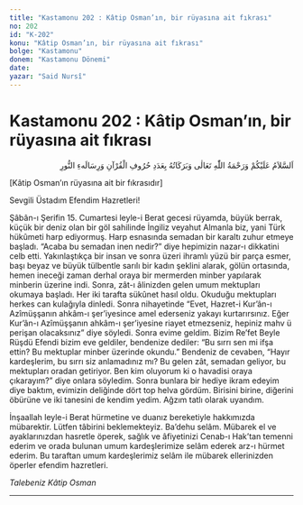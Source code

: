 ```yaml
---
title: "Kastamonu 202 : Kâtip Osman’ın, bir rüyasına ait fıkrası"
no: 202
id: "K-202"
konu: "Kâtip Osman’ın, bir rüyasına ait fıkrası"
bolge: "Kastamonu"
donem: "Kastamonu Dönemi"
date: 
yazar: "Said Nursî"
---
```


# Kastamonu 202 : Kâtip Osman’ın, bir rüyasına ait fıkrası

<p class="arabic" dir="rtl" title="Meal: “Kur'an ve Risale-i Nur'un harfleri adedince Allah Teâlâ'nın selâmı, rahmeti ve bereketleri, üzerinize olsun.”">اَلسَّلاَمُ عَلَيْكُمْ وَرَحْمَةُ اللّٰهِ تَعَالٰى وَبَرَكَاتُهُ بِعَدَدِ حُرُوفِ الْقُرْآنِ وَرِسَالَهءِ النُّورِ</p>

<p class="takdim">[Kâtip Osman’ın rüyasına ait bir fıkrasıdır]</p>

Sevgili Üstadım Efendim Hazretleri!

Şâbân-ı Şerifin 15. Cumartesi leyle-i Berat gecesi rüyamda, büyük berrak, küçük bir deniz olan bir göl sahilinde İngiliz veyahut Almanla biz, yani Türk hükûmeti harp ediyormuş. Harp esnasında semadan bir karaltı zuhur etmeye başladı. “Acaba bu semadan inen nedir?” diye hepimizin nazar-ı dikkatini celb etti. Yakınlaştıkça bir insan ve sonra üzeri ihramlı yüzü bir parça esmer, başı beyaz ve büyük tülbentle sarılı bir kadın şeklini alarak, gölün ortasında, hemen ineceği zaman derhal oraya bir mermerden minber yapılarak minberin üzerine indi. Sonra, zât-ı âlinizden gelen umum mektupları okumaya başladı. Her iki tarafta sükûnet hasıl oldu. Okuduğu mektupları herkes can kulağıyla dinledi. Sonra nihayetinde “Evet, Hazret-i Kur’ân-ı Azîmüşşanın ahkâm-ı şer’iyesince amel ederseniz yakayı kurtarırsınız. Eğer Kur’ân-ı Azîmüşşanın ahkâm-ı şer’iyesine riayet etmezseniz, hepiniz mahv ü perişan olacaksınız” diye söyledi. Sonra evime geldim. Bizim Re’fet Beyle Rüşdü Efendi bizim eve geldiler, bendenize dediler: “Bu sırrı sen mi ifşa ettin? Bu mektuplar minber üzerinde okundu.” Bendeniz de cevaben, “Hayır kardeşlerim, bu sırrı siz anlamadınız mı? Bu gelen zât, semadan geliyor, bu mektupları oradan getiriyor. Ben kim oluyorum ki o havadisi oraya çıkarayım?” diye onlara söyledim. Sonra bunlara bir hediye ikram edeyim diye baktım, evimizin deliğinde dört top helva gördüm. Birisini birine, diğerini öbürüne ve iki tanesini de kendim yedim. Ağzım tatlı olarak uyandım.

İnşaallah leyle-i Berat hürmetine ve duanız bereketiyle hakkımızda mübarektir. Lütfen tâbirini beklemekteyiz. Ba’dehu selâm. Mübarek el ve ayaklarınızdan hasretle öperek, sağlık ve âfiyetinizi Cenab-ı Hak’tan temenni ederim ve orada bulunan umum kardeşlerimize selâm ederek arz-ı hürmet ederim. Bu taraftan umum kardeşlerimiz selâm ile mübarek ellerinizden öperler efendim hazretleri.

*Talebeniz*
*Kâtip Osman*

***
